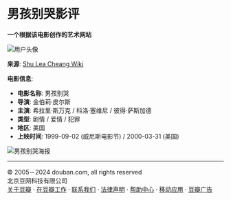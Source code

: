 # 男孩别哭影评

**一个根据该电影创作的艺术网站**

![用户头像](https://img2.doubanio.com/icon/u1193530-1.jpg)

**来源**: [Shu Lea Cheang Wiki](https://wiki.brown.edu/confluence/display/MarkTribe/Shu+Lea+Cheang)

**电影信息**:

- **电影名称**: 男孩别哭
- **导演**: 金伯莉·皮尔斯
- **主演**: 希拉里·斯万克 / 科洛·塞维尼 / 彼得·萨斯加德
- **类型**: 剧情 / 爱情 / 犯罪
- **地区**: 美国
- **上映时间**: 1999-09-02 (威尼斯电影节) / 2000-03-31 (美国)

![男孩别哭海报](https://img9.doubanio.com/view/photo/s_ratio_poster/public/p2167014595.webp)

---

© 2005－2024 douban.com, all rights reserved  
北京豆网科技有限公司  
[关于豆瓣](https://www.douban.com/about) · [在豆瓣工作](https://www.douban.com/jobs) · [联系我们](https://www.douban.com/about?topic=contactus) · [法律声明](https://www.douban.com/about/legal) · [帮助中心](https://www.douban.com/help) · [移动应用](https://www.douban.com/doubanapp/) · [豆瓣广告](https://www.douban.com/partner/)
<!-- tcd_original_link https://m.douban.com/movie/review/1325168/ -->
